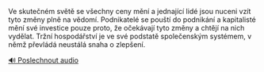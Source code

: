 
Ve skutečném světě se všechny ceny mění a jednající lidé jsou nuceni vzít tyto změny plně na vědomí. Podnikatelé se pouští do podnikání a kapitalisté mění své investice pouze proto, že očekávají tyto změny a chtějí na nich vydělat. Tržní hospodářství je ve své podstatě společenským systémem, v němž převládá neustálá snaha o zlepšení.

[🔊 Poslechnout audio](/data/7-paragraphs/audio/chapter_98/para_007-Ve-skutenm-svt-se-vechny-ceny-mn-a-jednajc.mp3)
